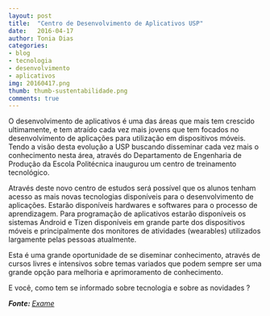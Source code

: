 ```yaml
---
layout: post
title:  "Centro de Desenvolvimento de Aplicativos USP"
date:   2016-04-17
author: Tonia Dias
categories: 
- blog
- tecnologia
- desenvolvimento
- aplicativos
img: 20160417.png
thumb: thumb-sustentabilidade.png
comments: true
---
```


O desenvolvimento de aplicativos é uma das áreas que mais tem crescido ultimamente, e tem atraído cada vez mais jovens que tem focados no desenvolvimento de aplicações para utilização em dispositivos móveis. Tendo a visão desta evolução a USP buscando disseminar cada vez mais o conhecimento nesta área, através do Departamento de Engenharia de Produção da Escola Politécnica inaugurou um centro de treinamento tecnológico. <!--more-->

Através deste novo centro de estudos será possível que os alunos tenham acesso as mais novas tecnologias disponíveis para o desenvolvimento de aplicações. Estarão disponíveis hardwares e softwares para o processo de aprendizagem. Para programação de aplicativos estarão disponíveis os sistemas Android e Tizen disponíveis em grande parte dos dispositivos móveis e principalmente dos monitores de atividades (wearables) utilizados largamente pelas pessoas atualmente.

Esta é uma grande oportunidade de se diseminar conhecimento, através de cursos livres e intensivos sobre temas variados que podem sempre ser uma grande opção para melhoria e aprimoramento de conhecimento.

E você, como tem se informado sobre tecnologia e sobre as novidades ?

<i><b>Fonte: </b><a href="http://exame.abril.com.br/tecnologia/noticias/usp-ganha-centro-de-desenvolvimento-de-aplicativos">Exame</a></i>

